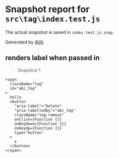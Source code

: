 # Snapshot report for `src\tag\index.test.js`

The actual snapshot is saved in `index.test.js.snap`.

Generated by [AVA](https://ava.li).

## renders label when passed in

> Snapshot 1

    <span
      className="tag"
      id="abc_tag"
    >
      hello
      <button
        "aria-label"="Delete"
        "aria-labelledby"="abc_tag"
        className="tag-remove"
        onClick={Function {}}
        onKeyDown={Function {}}
        onKeyUp={Function {}}
        type="button"
      >
        x
      </button>
    </span>
